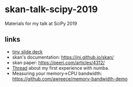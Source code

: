 # skan-talk-scipy-2019

Materials for my talk at SciPy 2019

## links

- [tiny slide deck](https://docs.google.com/presentation/d/1TOYF3QhBloJQyNb0Mgp7_Tm9M23na0A6RcdW9OExZxs/edit?usp=sharing)
- skan's documentation: https://jni.github.io/skan/
- skan paper: https://peerj.com/articles/4312/
- [Thread](https://groups.google.com/a/continuum.io/forum/#!searchin/numba-users/nbody%7Csort:date/numba-users/pAEPXJVb_CM/Vf5HX2y-AQAJ)
  about my first experience with numba.
- Measuring your memory->CPU bandwidth: https://github.com/awreece/memory-bandwidth-demo

  
